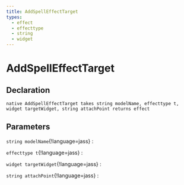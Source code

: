 ```yaml
---
title: AddSpellEffectTarget
types:
  - effect
  - effecttype
  - string
  - widget
---
```


# AddSpellEffectTarget

## Declaration

```jass
native AddSpellEffectTarget takes string modelName, effecttype t, widget targetWidget, string attachPoint returns effect
```

## Parameters
`string modelName`{!language=jass}
: 

`effecttype t`{!language=jass}
: 

`widget targetWidget`{!language=jass}
: 

`string attachPoint`{!language=jass}
: 
